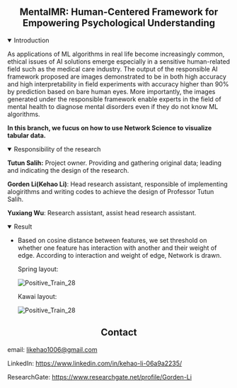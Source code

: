 <br>

## <div align="center">**MentalMR: Human-Centered Framework for Empowering Psychological Understanding**</div>

<details open>
<summary>Introduction</summary>
  
As applications of ML algorithms in real life become increasingly common, ethical issues of AI solutions emerge especially in a sensitive human-related field such as the medical care industry. The output of the responsible AI framework proposed are images demonstrated to be in both high accuracy and high interpretability in field experiments with accuracy higher than 90% by prediction based on bare human eyes. More importantly, the images generated under the responsible framework enable experts in the field of mental health to diagnose mental disorders even if they do not know ML algorithms.
  
**In this branch, we fucus on how to use Network Science to visualize tabular data.**

<details open>
<summary>Responsibility of the research</summary>
  
**Tutun Salih:** Project owner. Providing and gathering original data; leading and indicating the design of the research.
  
**Gorden Li(Kehao Li)**: Head research assistant, responsible of implementing alogirithms and writing codes to achieve the design of Professor Tutun Salih.
  
**Yuxiang Wu**: Research assistant, assist head research assistant.

</details>
  
</details>

<details open>
<summary>Result</summary>

- Based on cosine distance between features, we set threshold on whether one feature has interaction with another and their weight of edge. According to interaction and weight of edge, Network is drawn.
  
  Spring layout:
  
  ![Positive_Train_28](https://user-images.githubusercontent.com/72702872/169720969-848e6a68-a92a-47ef-8279-914f34df40a7.png)
  
  Kawai layout:
  
  ![Positive_Train_28](https://user-images.githubusercontent.com/72702872/169720995-2bae1312-3e8f-4d06-9ae4-f3a1b31d07df.png)

</details>

</details>

</details>

## <div align="center">Contact</div>

email: likehao1006@gmail.com

LinkedIn: https://www.linkedin.com/in/kehao-li-06a9a2235/

ResearchGate: https://www.researchgate.net/profile/Gorden-Li

<br>


